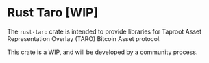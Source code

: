 # Rust Taro [WIP]

The `rust-taro` crate is intended to provide libraries for Taproot Asset
Representation Overlay (TARO) Bitcoin Asset protocol.


This crate is a WIP, and will be developed by a community process.



